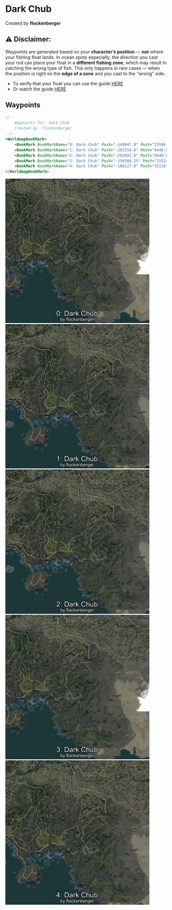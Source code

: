 # Dark Chub
Created by **flockenberger**

## ⚠️ Disclaimer:
Waypoints are generated based on your __**character’s position**__ — __not__ where your fishing float lands.
In ocean spots especially, the direction you cast your rod can place your float in a **different fishing zone**, which may result in catching the wrong type of fish.
This only happens in rare cases — when the position is right on the **edge of a zone** and you cast to the “wrong” side.

- To verify that your float you can use the guide [HERE](https://flockenberger.github.io/bdo-fish-position/)
- Or watch the guide [HERE](https://youtu.be/t-VXcRoNojk)

## Waypoints
```xml
<!--
    Waypoints for: Dark Chub
    Created by: flockenberger
-->
<WorldmapBookMark>
    <BookMark BookMarkName="0: Dark Chub" PosX="-149847.0" PosY="25596.0" PosZ="-589761.0" />
    <BookMark BookMarkName="1: Dark Chub" PosX="-202314.0" PosY="9440.0" PosZ="-572390.0" />
    <BookMark BookMarkName="2: Dark Chub" PosX="-202891.0" PosY="9440.0" PosZ="-573384.0" />
    <BookMark BookMarkName="3: Dark Chub" PosX="-150389.25" PosY="25524.723" PosZ="-588168.5" />
    <BookMark BookMarkName="4: Dark Chub" PosX="-186127.0" PosY="15110.0" PosZ="-569020.0" />
</WorldmapBookMark>
```

<img src="./Dark Chub_0_Preview.webp" width="450"/> <img src="./Dark Chub_1_Preview.webp" width="450"/> <img src="./Dark Chub_2_Preview.webp" width="450"/> <img src="./Dark Chub_3_Preview.webp" width="450"/> <img src="./Dark Chub_4_Preview.webp" width="450"/> 